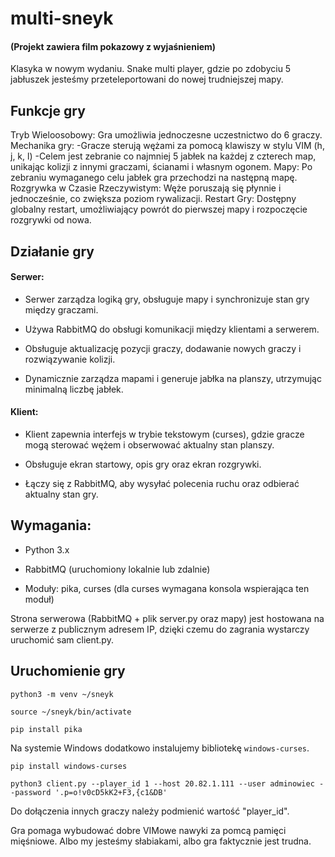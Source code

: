 # multi-sneyk

#### (Projekt zawiera film pokazowy z wyjaśnieniem)

Klasyka w nowym wydaniu. Snake multi player, gdzie po zdobyciu 5 jabłuszek jesteśmy przeteleportowani do nowej trudniejszej mapy. 

## Funkcje gry
Tryb Wieloosobowy: Gra umożliwia jednoczesne uczestnictwo do 6 graczy.
Mechanika gry: 
-Gracze sterują wężami za pomocą klawiszy w stylu VIM (h, j, k, l)
-Celem jest zebranie co najmniej 5 jabłek na każdej z czterech map, unikając kolizji z innymi graczami, ścianami i własnym ogonem.
Mapy: Po zebraniu wymaganego celu jabłek gra przechodzi na następną mapę.
Rozgrywka w Czasie Rzeczywistym: Węże poruszają się płynnie i jednocześnie, co zwiększa poziom rywalizacji.
Restart Gry: Dostępny globalny restart, umożliwiający powrót do pierwszej mapy i rozpoczęcie rozgrywki od nowa.

## Działanie gry
#### Serwer:

* Serwer zarządza logiką gry, obsługuje mapy i synchronizuje stan gry między graczami.

* Używa RabbitMQ do obsługi komunikacji między klientami a serwerem.

* Obsługuje aktualizację pozycji graczy, dodawanie nowych graczy i rozwiązywanie kolizji.

* Dynamicznie zarządza mapami i generuje jabłka na planszy, utrzymując minimalną liczbę jabłek.

#### Klient:

* Klient zapewnia interfejs w trybie tekstowym (curses), gdzie gracze mogą sterować wężem i obserwować aktualny stan planszy.

* Obsługuje ekran startowy, opis gry oraz ekran rozgrywki.

* Łączy się z RabbitMQ, aby wysyłać polecenia ruchu oraz odbierać aktualny stan gry.

## Wymagania:

* Python 3.x

* RabbitMQ (uruchomiony lokalnie lub zdalnie)

* Moduły: pika, curses (dla curses wymagana konsola wspierająca ten moduł)

Strona serwerowa (RabbitMQ + plik server.py oraz mapy) jest hostowana na serwerze z publicznym adresem IP, dzięki czemu do zagrania wystarczy uruchomić sam client.py.


## Uruchomienie gry

`python3 -m venv ~/sneyk`

`source ~/sneyk/bin/activate`

`pip install pika`

Na systemie Windows dodatkowo instalujemy bibliotekę `windows-curses`.

`pip install windows-curses`

`python3 client.py --player_id 1 --host 20.82.1.111 --user adminowiec --password '.p=o!v0cD5kK2+F3,{c1&DB'`

Do dołączenia innych graczy należy podmienić wartość "player_id".

Gra pomaga wybudować dobre VIMowe nawyki za pomcą pamięci mięśniowe. 
Albo my jesteśmy słabiakami, albo gra faktycznie jest trudna.


